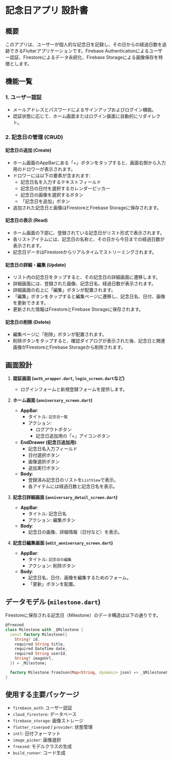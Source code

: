 # 記念日アプリ 設計書

## 概要

このアプリは、ユーザーが個人的な記念日を記録し、その日からの経過日数を追跡できるFlutterアプリケーションです。Firebase Authenticationによるユーザー認証、Firestoreによるデータ永続化、Firebase Storageによる画像保存を特徴とします。

## 機能一覧

### 1. ユーザー認証
- メールアドレスとパスワードによるサインアップおよびログイン機能。
- 認証状態に応じて、ホーム画面またはログイン画面に自動的にリダイレクト。

### 2. 記念日の管理 (CRUD)

#### **記念日の追加 (Create)**
- ホーム画面のAppBarにある「+」ボタンをタップすると、画面右側から入力用のドロワーが表示されます。
- ドロワーには以下の要素が含まれます:
    - 記念日名を入力するテキストフィールド
    - 記念日の日付を選択するカレンダーピッカー
    - 記念日の画像を選択するボタン
    - 「記念日を追加」ボタン
- 追加された記念日と画像はFirestoreとFirebase Storageに保存されます。

#### **記念日の表示 (Read)**
- ホーム画面の下部に、登録されている記念日がリスト形式で表示されます。
- 各リストアイテムには、記念日の名称と、その日から今日までの経過日数が表示されます。
- 記念日データはFirestoreからリアルタイムでストリーミングされます。

#### **記念日の詳細・編集 (Update)**
- リスト内の記念日をタップすると、その記念日の詳細画面に遷移します。
- 詳細画面には、登録された画像、記念日名、経過日数が表示されます。
- 詳細画面の右上に「編集」ボタンが配置されます。
- 「編集」ボタンをタップすると編集ページに遷移し、記念日名、日付、画像を更新できます。
- 更新された情報はFirestoreとFirebase Storageに保存されます。

#### **記念日の削除 (Delete)**
- 編集ページに「削除」ボタンが配置されます。
- 削除ボタンをタップすると、確認ダイアログが表示された後、記念日と関連画像がFirestoreとFirebase Storageから削除されます。

## 画面設計

1.  **認証画面 (`auth_wrapper.dart`, `login_screen.dart`など)**
    *   ログインフォームと新規登録フォームを提供します。

2.  **ホーム画面 (`anniversary_screen.dart`)**
    *   **AppBar**:
        *   タイトル: `記念日一覧`
        *   アクション:
            *   ログアウトボタン
            *   記念日追加用の「+」アイコンボタン
    *   **EndDrawer (記念日追加用)**:
        *   記念日名入力フィールド
        *   日付選択ボタン
        *   画像選択ボタン
        *   追加実行ボタン
    *   **Body**:
        *   登録済み記念日のリストを`ListView`で表示。
        *   各アイテムには経過日数と記念日名を表示。

3.  **記念日詳細画面 (`anniversary_detail_screen.dart`)**
    *   **AppBar**:
        *   タイトル: 記念日名
        *   アクション: 編集ボタン
    *   **Body**:
        *   記念日の画像、詳細情報（日付など）を表示。

4.  **記念日編集画面 (`edit_anniversary_screen.dart`)**
    *   **AppBar**:
        *   タイトル: `記念日の編集`
        *   アクション: 削除ボタン
    *   **Body**:
        *   記念日名、日付、画像を編集するためのフォーム。
        *   「更新」ボタンを配置。

## データモデル (`milestone.dart`)

Firestoreに保存される記念日（Milestone）のデータ構造は以下の通りです。

```dart
@freezed
class Milestone with _$Milestone {
  const factory Milestone({
    String? id,
    required String title,
    required DateTime date,
    required String userId,
    String? imageUrl,
  }) = _Milestone;

  factory Milestone.fromJson(Map<String, dynamic> json) => _$MilestoneFromJson(json);
}
```

## 使用する主要パッケージ

- `firebase_auth`: ユーザー認証
- `cloud_firestore`: データベース
- `firebase_storage`: 画像ストレージ
- `flutter_riverpod` / `provider`: 状態管理
- `intl`: 日付フォーマット
- `image_picker`: 画像選択
- `freezed`: モデルクラスの生成
- `build_runner`: コード生成

